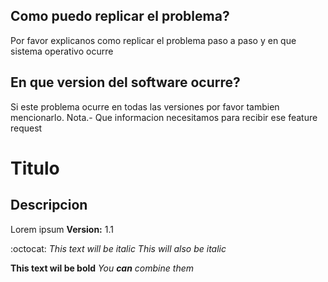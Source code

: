 ## Como puedo replicar el problema?
Por favor explicanos como replicar el problema paso a paso y en que sistema operativo ocurre
## En que version del software ocurre?
Si este problema ocurre en todas las versiones por favor tambien mencionarlo. 
Nota.-
Que informacion necesitamos para recibir ese feature request 

# Titulo
## Descripcion
Lorem ipsum
**Version:** 1.1

:octocat:
*This text will be italic*
_This will also be italic_

**This text wil be bold**
*You **can** combine them*
